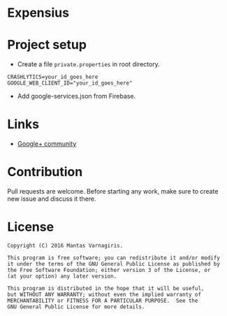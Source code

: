 # Expensius
# Project setup
- Create a file `private.properties` in root directory.

```
CRASHLYTICS=your_id_goes_here
GOOGLE_WEB_CLIENT_ID="your_id_goes_here"
```
- Add google-services.json from Firebase.

# Links
- [Google+ community](https://plus.google.com/communities/101485799420505987783)

# Contribution
Pull requests are welcome. Before starting any work, make sure to create new issue and discuss it there.

# License
```
Copyright (C) 2016 Mantas Varnagiris.
 
This program is free software; you can redistribute it and/or modify
it under the terms of the GNU General Public License as published by
the Free Software Foundation; either version 3 of the License, or
(at your option) any later version.

This program is distributed in the hope that it will be useful,
but WITHOUT ANY WARRANTY; without even the implied warranty of
MERCHANTABILITY or FITNESS FOR A PARTICULAR PURPOSE.  See the
GNU General Public License for more details.
```
